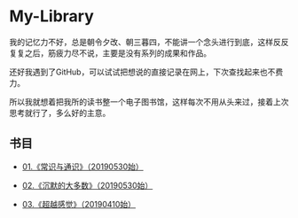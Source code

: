 # My-Library

我的记忆力不好，总是朝令夕改、朝三暮四，不能讲一个念头进行到底，这样反反复复之后，筋疲力尽不说，主要是没有系列的成果和作品。

还好我遇到了GitHub，可以试试把想说的直接记录在网上，下次查找起来也不费力。

所以我就想着把我所的读书整一个电子图书馆，这样每次不用从头来过，接着上次思考就行了，多么好的主意。

## 书目

- [01.《常识与通识》（20190530始）](ch01.《常识与通识》.md)

- [02.《沉默的大多数》（20190530始）](ch02.《沉默的大多数》.md)

- [03.《超越感觉》（20190410始）](ch03.《超越感觉》.md)
